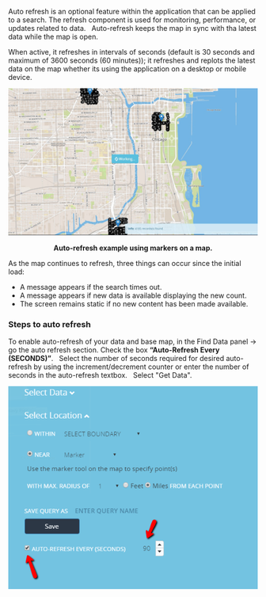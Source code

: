 Auto refresh is an optional feature within the application that can be applied to a search. 
The refresh component is used for monitoring, performance, or updates related to data. &nbsp; Auto-refresh keeps the map in sync with tha latest data while the map is open.

When active, it refreshes in intervals of seconds (default is 30 seconds and maximum of 3600 seconds (60 minutes)); it refreshes and replots the latest data on the map whether its using the application on a desktop or mobile device.

![](../media/ar.jpg)
<p align="center"><b>Auto-refresh example using markers on a map.</b></p>

As the map continues to refresh, three things can occur since the initial load:

* A message appears if the search times out.
* A message appears if new data is available displaying the new count.
* The screen remains static if no new content has been made available.

### Steps to auto refresh
To enable auto-refresh of your data and base map, in
the Find Data panel -> go the auto refresh section.
Check the box <b>“Auto-Refresh Every (SECONDS)”</b>. &nbsp;
Select the number of seconds required for desired auto-refresh
by using the increment/decrement counter or enter the number
of seconds in the auto-refresh textbox. &nbsp; Select "Get Data". 

![](../media/arf.png)
